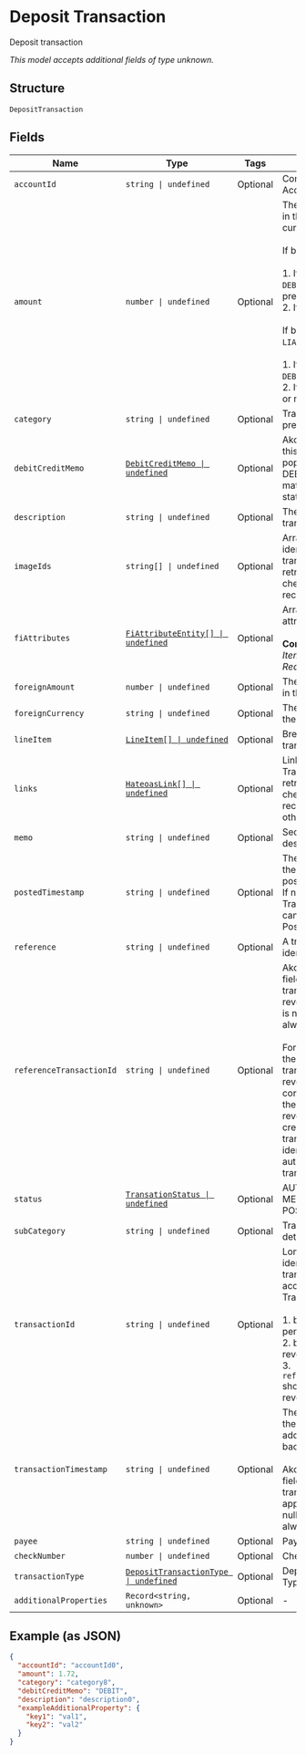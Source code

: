 
# Deposit Transaction

Deposit transaction

*This model accepts additional fields of type unknown.*

## Structure

`DepositTransaction`

## Fields

| Name | Type | Tags | Description |
|  --- | --- | --- | --- |
| `accountId` | `string \| undefined` | Optional | Corresponds to AccountId in Account |
| `amount` | `number \| undefined` | Optional | The amount of money in the account currency.<br><br>If balanceType is `ASSET`:<br><br>1. If `debitCreditMemo` = `DEBIT`, sign is "+" or not present<br>2. If `CREDIT`, sign is "-"<br><br>If balanceType is `LIABILITY`:<br><br>1. If `debitCreditMemo` = `DEBIT`, sign is "-"<br>2. If `CREDIT`, sign is "+" or not present |
| `category` | `string \| undefined` | Optional | Transaction category, preferably MCC or SIC. |
| `debitCreditMemo` | [`DebitCreditMemo \| undefined`](../../doc/models/debit-credit-memo.md) | Optional | Akoya will ensure that this is correctly populated with one of DEBIT or CREDIT and matches the sign of the status field. |
| `description` | `string \| undefined` | Optional | The description of the transaction |
| `imageIds` | `string[] \| undefined` | Optional | Array of image identifiers (unique to transaction) used to retrieve images of check or transaction receipt. |
| `fiAttributes` | [`FiAttributeEntity[] \| undefined`](../../doc/models/fi-attribute-entity.md) | Optional | Array of FI-specific attributes<br><br>**Constraints**: *Minimum Items*: `1`, *Unique Items Required* |
| `foreignAmount` | `number \| undefined` | Optional | The amount of money in the foreign currency |
| `foreignCurrency` | `string \| undefined` | Optional | The ISO 4217 code of the foreign currency |
| `lineItem` | [`LineItem[] \| undefined`](../../doc/models/line-item.md) | Optional | Breakdown of the transaction details |
| `links` | [`HateoasLink[] \| undefined`](../../doc/models/hateoas-link.md) | Optional | Links (unique to this Transaction) used to retrieve images of checks or transaction receipts, or invoke other APIs |
| `memo` | `string \| undefined` | Optional | Secondary transaction description |
| `postedTimestamp` | `string \| undefined` | Optional | The date and time that the transaction was posted to the account. If not provided then TransactionTimestamp can be used as PostedTimeStamp. |
| `reference` | `string \| undefined` | Optional | A tracking reference identifier |
| `referenceTransactionId` | `string \| undefined` | Optional | Akoya ensures that this field is populated for all transactions which are reversals, otherwise it is null. Either way it is always present.<br><br>For reverse postings, the identity of the transaction being reversed. For the correction transaction, the identity of the reversing post. For credit card posting transactions, the identity of the authorization transaction. |
| `status` | [`TransationStatus \| undefined`](../../doc/models/transation-status.md) | Optional | AUTHORIZATION, MEMO, PENDING, or POSTED |
| `subCategory` | `string \| undefined` | Optional | Transaction category detail |
| `transactionId` | `string \| undefined` | Optional | Long term persistent identity of the transaction (unique to account).<br>Transaction IDs should:<br><br>1. be the same for pending and posted<br>2. be different for reversed transactions<br>3. `referenceTransactionId` should be present for reversed transactions' |
| `transactionTimestamp` | `string \| undefined` | Optional | The date and time that the transaction was added to the server backend systems.<br><br>Akoya ensures that this field is populated for all transactions to which it applies, otherwise it is null. Either way it is always present. |
| `payee` | `string \| undefined` | Optional | Payee name |
| `checkNumber` | `number \| undefined` | Optional | Check Number |
| `transactionType` | [`DepositTransactionType \| undefined`](../../doc/models/deposit-transaction-type.md) | Optional | DepositTransaction Type |
| `additionalProperties` | `Record<string, unknown>` | Optional | - |

## Example (as JSON)

```json
{
  "accountId": "accountId0",
  "amount": 1.72,
  "category": "category8",
  "debitCreditMemo": "DEBIT",
  "description": "description0",
  "exampleAdditionalProperty": {
    "key1": "val1",
    "key2": "val2"
  }
}
```

